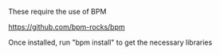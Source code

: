 These require the use of BPM

https://github.com/bpm-rocks/bpm

Once installed, run "bpm install" to get the necessary libraries
